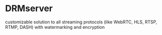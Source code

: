 # DRMserver
customizable solution to all streaming protocols (like WebRTC, HLS, RTSP, RTMP,  DASH) with watermarking and encryption
